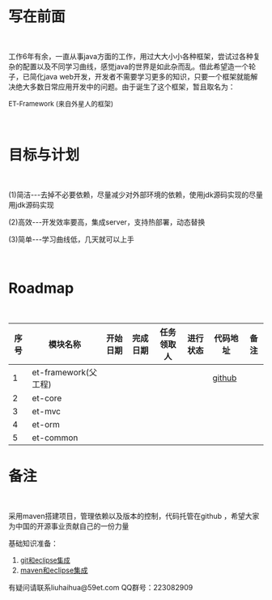 <h1><strong>写在前面</strong></h1>
&nbsp;

工作6年有余，一直从事java方面的工作，用过大大小小各种框架，尝试过各种复杂的配置以及不同学习曲线，感觉java的世界是如此杂而乱。借此希望造一个轮子，已简化java web开发，开发者不需要学习更多的知识，只要一个框架就能解决绝大多数日常应用开发中的问题。由于诞生了这个框架，暂且取名为：

<span style="font-size: 13px;">ET-Framework (来自外星人的框架)</span>

&nbsp;
<h1><strong>目标与计划</strong></h1>
&nbsp;

(1)简洁---去掉不必要依赖，尽量减少对外部环境的依赖，使用jdk源码实现的尽量用jdk源码实现

(2)高效---开发效率要高，集成server，支持热部署，动态替换

(3)简单---学习曲线低，几天就可以上手

&nbsp;
<h1>Roadmap</h1>
&nbsp;
<table>
<thead>
<tr>
<th data-column="0">
<div>
<div>序号</div>
</div></th>
<th data-column="1">
<div>
<div>模块名称</div>
</div></th>
<th data-column="2">
<div>
<div>开始日期</div>
</div></th>
<th colspan="1" data-column="3">
<div>
<div>完成日期</div>
</div></th>
<th colspan="1" data-column="4">
<div>
<div>任务领取人</div>
</div></th>
<th colspan="1" data-column="5">
<div>
<div>进行状态</div>
</div></th>
<th colspan="1" data-column="6">代码地址</th>
<th colspan="1" data-column="7">
<div>备注</div></th>
</tr>
</thead>
<tbody>
<tr>
<td>1</td>
<td>et-framework(父工程)</td>
<td></td>
<td colspan="1"></td>
<td colspan="1"></td>
<td colspan="1"></td>
<td colspan="1"><a href=" https://github.com/Harries/et-framework" target="_blank">github</a></td>
<td colspan="1"></td>
</tr>
<tr>
<td colspan="1">2</td>
<td colspan="1">et-core</td>
<td colspan="1"></td>
<td colspan="1"></td>
<td colspan="1"></td>
<td colspan="1"></td>
<td colspan="1"></td>
<td colspan="1"></td>
</tr>
<tr>
<td colspan="1">3</td>
<td colspan="1">et-mvc</td>
<td colspan="1"></td>
<td colspan="1"></td>
<td colspan="1"></td>
<td colspan="1"></td>
<td colspan="1"></td>
<td colspan="1"></td>
</tr>
<tr>
<td colspan="1">4</td>
<td colspan="1">et-orm</td>
<td colspan="1"></td>
<td colspan="1"></td>
<td colspan="1"></td>
<td colspan="1"></td>
<td colspan="1"></td>
<td colspan="1"></td>
</tr>
<tr>
<td colspan="1">5</td>
<td colspan="1">et-common</td>
<td colspan="1"></td>
<td colspan="1"></td>
<td colspan="1"></td>
<td colspan="1"></td>
<td colspan="1"></td>
<td colspan="1"></td>
</tr>

</tbody>
</table>
<h1></h1>
<h1><strong>备注</strong></h1>
&nbsp;


采用maven搭建项目，管理依赖以及版本的控制，代码托管在github ，希望大家为中国的开源事业贡献自己的一份力量

基础知识准备：
<ol>
	<li><a style="font-size: 13px;" href="http://www.liuhaihua.cn/?p=826">git和eclipse集成</a></li>
	<li><a href="http://www.liuhaihua.cn/?p=632">maven和eclipse集成</a></li>
</ol>
有疑问请联系liuhaihua@59et.com QQ群号：223082909